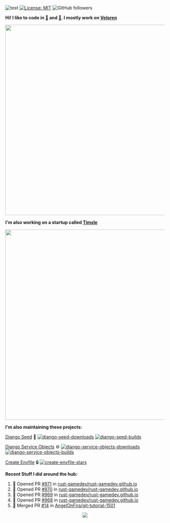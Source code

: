 ![test](https://hits.seeyoufarm.com/api/count/incr/badge.svg?url=https://github.com/AngelOnFira)
[![License: MIT](https://img.shields.io/badge/License-MIT-yellow.svg)](https://opensource.org/licenses/MIT)
![GitHub followers](https://img.shields.io/github/followers/angelonfira?style=social)

**Hi! I like to code in [:crab:](https://www.rust-lang.org/) and [:snake:](https://www.python.org/). I mostly work on [Veloren](https://veloren.net)**

<p align="center">
  <img width="600" src="https://media.discordapp.net/attachments/444005079410802699/730566298073038949/rsz_5f0656b6aa176.png">
</p>

**I'm also working on a startup called [Timsle](https://timsle.com)**

<p align="center">
  <img width="600" src="https://media.discordapp.net/attachments/444005079410802699/730566842674053130/rsz_5f0657242abb4.png">
</p>

**I'm also maintaining these projects:**

[Django Seed](https://github.com/Brobin/django-seed)
:seedling:
[![django-seed-downloads](https://pepy.tech/badge/django-seed)](https://pepy.tech/project/django-seed)
[![django-seed-builds](https://github.com/Brobin/django-seed/workflows/Test/badge.svg)](https://github.com/Brobin/django-seed)

[Django Service Objects](https://github.com/mixxorz/django-service-objects)
:gear:
[![django-service-objects-downloads](https://pepy.tech/badge/django-service-objects)](https://pepy.tech/project/django-service-objects)
[![django-service-objects-builds](https://github.com/mixxorz/django-service-objects/actions/workflows/test.yml/badge.svg)](https://github.com/mixxorz/django-service-objects/actions/workflows/test.yml)

[Create Envfile](https://github.com/SpicyPizza/create-envfile)
:lock:
[![create-envfile-stars](https://img.shields.io/github/stars/SpicyPizza/create-envfile?style=social)](https://github.com/SpicyPizza/create-envfile)

**Recent Stuff I did around the hub:**

<!--START_SECTION:activity-->
1. 💪 Opened PR [#971](https://github.com/rust-gamedev/rust-gamedev.github.io/pull/971) in [rust-gamedev/rust-gamedev.github.io](https://github.com/rust-gamedev/rust-gamedev.github.io)
2. 💪 Opened PR [#970](https://github.com/rust-gamedev/rust-gamedev.github.io/pull/970) in [rust-gamedev/rust-gamedev.github.io](https://github.com/rust-gamedev/rust-gamedev.github.io)
3. 💪 Opened PR [#969](https://github.com/rust-gamedev/rust-gamedev.github.io/pull/969) in [rust-gamedev/rust-gamedev.github.io](https://github.com/rust-gamedev/rust-gamedev.github.io)
4. 💪 Opened PR [#968](https://github.com/rust-gamedev/rust-gamedev.github.io/pull/968) in [rust-gamedev/rust-gamedev.github.io](https://github.com/rust-gamedev/rust-gamedev.github.io)
5. 🎉 Merged PR [#14](https://github.com/AngelOnFira/git-tutorial-1501/pull/14) in [AngelOnFira/git-tutorial-1501](https://github.com/AngelOnFira/git-tutorial-1501)
<!--END_SECTION:activity-->

<p align="center">
  <img src="https://github-profile-trophy.vercel.app/?username=angelonfira&column=4&theme=nord&margin-w=15&margin-h=15">
</p>
